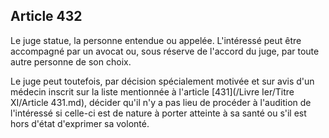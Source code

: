 Article 432
----
Le juge statue, la personne entendue ou appelée. L'intéressé peut être
accompagné par un avocat ou, sous réserve de l'accord du juge, par toute autre
personne de son choix.

Le juge peut toutefois, par décision spécialement motivée et sur avis d'un
médecin inscrit sur la liste mentionnée à l'article [431](/Livre Ier/Titre XI/Article 431.md), décider qu'il n'y a pas
lieu de procéder à l'audition de l'intéressé si celle-ci est de nature à porter
atteinte à sa santé ou s'il est hors d'état d'exprimer sa volonté.
